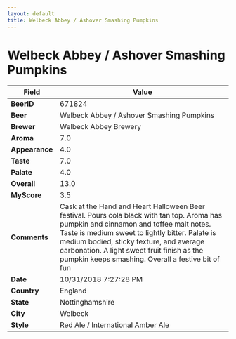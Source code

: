```yaml
---
layout: default
title: Welbeck Abbey / Ashover Smashing Pumpkins
---
```


# Welbeck Abbey / Ashover Smashing Pumpkins

| Field         | Value     |
|---------------|-----------|
| **BeerID** | 671824 |
| **Beer** | Welbeck Abbey / Ashover Smashing Pumpkins |
| **Brewer** | Welbeck Abbey Brewery |
| **Aroma** | 7.0 |
| **Appearance** | 4.0 |
| **Taste** | 7.0 |
| **Palate** | 4.0 |
| **Overall** | 13.0 |
| **MyScore** | 3.5 |
| **Comments** | Cask at the Hand and Heart Halloween Beer festival. Pours cola black with tan top. Aroma has pumpkin and cinnamon and toffee malt notes. Taste is medium sweet to lightly bitter. Palate is medium bodied, sticky texture, and average carbonation. A light sweet fruit finish as the pumpkin keeps smashing. Overall a festive bit of fun |
| **Date** | 10/31/2018 7:27:28 PM |
| **Country** | England |
| **State** | Nottinghamshire |
| **City** | Welbeck |
| **Style** | Red Ale / International Amber Ale |
